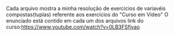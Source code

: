 Cada arquivo mostra a minha  resolução de exercícios de variavéis compostas(tuplas) referente aos exercícios do "Curso em Vídeo"
O enunciado está contido em cada um dos arquivos
link do curso:https://www.youtube.com/watch?v=0LB3FSfjvao
